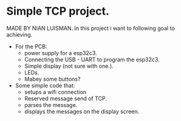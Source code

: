 # Simple TCP project.
MADE BY NIAN LUISMAN.
In this project i want to following goal to achieving. 
* For the PCB:  
  * power supply for a esp32c3.
  * Connecting the USB - UART to program the esp32c3. 
  * Simple display (not sure with one.).
  * LEDs.
  * Mabey some buttons? 
* Some simple code that: 
  * setups a wifi connection
  * Reserved message send of TCP.
  * parses the message.
  * displays the messages on the display screen. 
